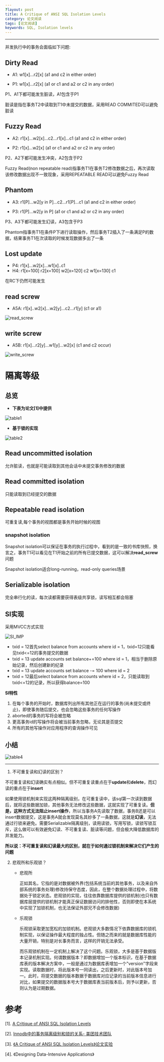 ```yaml
---
?layout: post
title: A Critique of ANSI SQL Isolation Levels 
category: 论文阅读
tags: [论文阅读]
keywords: SQL, Isolation levels
---
```


---


并发执行中的事务会面临如下问题:

## Dirty Read

- A1: w1[x]...r2[x] (a1 and c2 in either order)

- P1: w1[x]...r2[x] (a1 or c1 and a2 or c2 in any order)

P1、A1下都可能发生脏读，A1包含于P1

脏读是指在事务T2中读取到T1中未提交的数据，采用READ COMMITED可以避免脏读

## Fuzzy Read

- A2: r1[x]...w2[x]...c2...r1[x]...c1 (a1 and c2 in either order)

- P2: r1[x]...w2[x] (a1 or c1 and a2 or c2 in any order)

P2、A2下都可能发生冲突，A2包含于P2

Fuzzy Read(non repeatable read)指事务T1在事务T2修改数据之后，再次读取该修改数据出现不一致现象，采用REPEATABLE READ可以避免Fuzzy Read

## Phantom

- A3: r1[P]...w2[y in P]...c2...r1[P]...c1 (a1 and c2 in either order)

- P3: r1[P]...w2[y in P] (a1 or c1 and a2 or c2 in any order)

P3、A3下都可能发生幻读，A3包含于P3

Phantom指事务T1在条件P下进行读取操作，然后事务T2插入了一条满足P的数据，结果事务T1在次读取的时候发现数据多出了一条

## Lost update

- P4: r1[x]...w2[x]...w1[x]..c1
- H4: r1[x=100] r2[x=100] w2[x=120] c2 w1[x=130] c1

在RC下仍然可能发生

## read screw

- A5A: r1[x]..w2[x]...w2[y]...c2...r1[y] (c1 or a1)

![read_screw](https://raw.githubusercontent.com/HaHaJeff/HaHaJeff.github.io/master/img/isolation/read_screw.png)

## write screw

- A5B: r1[x]...r2[y]...w1[y]...w2[x] (c1 and c2 occur)

![write_screw](https://raw.githubusercontent.com/HaHaJeff/HaHaJeff.github.io/master/img/isolation/write_screw.png)

# 隔离等级

## 总览

- **下表为论文[1]中提供**

![table1](https://raw.githubusercontent.com/HaHaJeff/HaHaJeff.github.io/master/img/isolation/table1.png)

- **基于锁的实现**

![table2](https://raw.githubusercontent.com/HaHaJeff/HaHaJeff.github.io/master/img/isolation/table2.png)

## Read uncommitted isolation

允许脏读，也就是可能读取到其他会话中未提交事务修改的数据

## Read committed isolation

只能读取到已经提交的数据

## Repeatable read isolation

可重复读,每个事务的视图都是事务开始时候的视图

### snapshot isolation

Snapshot isolation可以保证在事务的执行过程中，看到的是一致的书库快照，换言之，事务T1可以看见在T1开始之前的所有已提交数据，这可以解决**read_screw**问题

Snapshot isolation适合long-running，read-only queries场景

## Serializable isolation

完全串行化的读，每次读都需要获得表级共享锁，读写相互都会阻塞

## SI实现

采用MVCC方式实现

![SI_IMP](https://raw.githubusercontent.com/HaHaJeff/HaHaJeff.github.io/master/img/isolation/si_imp.png)

- txid = 12首先select balance from accounts where id = 1，txid=12只能看见txid<=12的事务提交的数据
- txid = 13 update accounts set balance+=100 where id = 1，相当于删除原始记录，然后创建新的纪录
- txid = 13 update accounts set balance -= 100 where id = 2
- txid = 12最后select balance from accounts where id = 2，只能读取到txid<=12的记录，所以获得balance=100

**SI特性**

1. 在每个事务的开始时，数据库列出所有其他正在运行的事务(尚未提交或终止)，即使事务随后提交，也会忽略这些事务的任何写操作
2. aborted的事务的写将会被忽略
3. 更高事务id的写操作将会被当前事务忽略，无论其是否提交
4. 所有的其他写操作对应用程序的查询操作可见

## 小结

![table4](https://raw.githubusercontent.com/HaHaJeff/HaHaJeff.github.io/master/img/isolation/table4.png)

---

1.  不可重复读和幻读的区别？

   不可重复读和幻读确实有点相似。但不可重复读重点在于**update**和**delete**，而幻读的重点在于**insert**

   如果使用锁机制来实现这两种隔离级别，在可重复读中，该sql第一次读到数据后，就将这些数据加锁，其他事务无法修改这些数据，这就实现了可重复读。**但是，这种方式无法阻止insert操作**，所以当事务A先读取了数据，事务B还是可以insert数据提交，这是事务A就会发现莫名其妙多了一条数据，这就是**幻读**，无法通过行锁来避免。需要Serializable隔离级别，读用读锁，写用写锁，读锁写锁互斥，这么做可以有效避免幻读、不可重复读、脏读等问题，但会极大降低数据库的并发能力。

   **所以说：不可重复读和幻读最大的区别，就在于如何通过锁机制来解决它们产生的问题**

2. 悲观所和乐观锁？

   - 悲观所

     正如其名，它指的是对数据被外界(包括系统当前的其他事务，以及来自外部系统的事务处理)修改持保守态度，因此，在整个数据处理过程中，将数据处于锁定状态。悲观锁的实现，往往依靠数据库提供的锁机制(也只有数据库层提供的锁机制才能真正保证数据访问的排他性，否则即使在本系统中实现了加锁机制，也无法保证外部兄不会修改数据)

   - 乐观锁

     乐观锁采取更加宽松的加锁机制。悲观锁大多数情况下依靠数据库的锁机制实现，以保证操作最大程度的独占性。但随之而来的就是数据库性能的大量开销，特别是对长事务而言，这样的开销无法承受。

     而乐观锁机制在一定机制上解决了这个问题。乐观锁，大多是基于数据版本记录机制实现。何谓数据版本？即数据增加一个版本标识，在基于数据库表的版本解决方案中，一般是通过为数据库表增加一个"version"字段来实现。读取数据时，将此版本号一同读出，之后更新时，对此版本号加一。此时，将提交数据的版本数据于数据库对应记录的当前版本信息进行对比，如果提交的数据版本号大于数据库表当前版本后，则予以更新，否则认为是过期数据。

     

# 参考

[1]. [A Critique of ANSI SQL Isolation Levels](https://www.microsoft.com/en-us/research/wp-content/uploads/2016/02/tr-95-51.pdf) 

[2]. [Innodb中的事务隔离级别和锁的关系- 美团技术团队](https://tech.meituan.com/2014/08/20/innodb-lock.html)

[3]. [《A Critique of ANSI SQL Isolation Levels》论文实验](https://zhuanlan.zhihu.com/p/38334464)

[4]. 《Designing Data-Intensive Applications》

